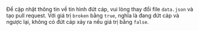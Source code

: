 Để cập nhật thông tin về tin hình đứt cáp, vui lòng thay đổi file `data.json` và tạo pull request.
Với giá trị `broken` bằng `true`, nghĩa là đang đứt cáp và ngược lại, không có đứt cáp xảy ra nếu giá trị bằng `false`.